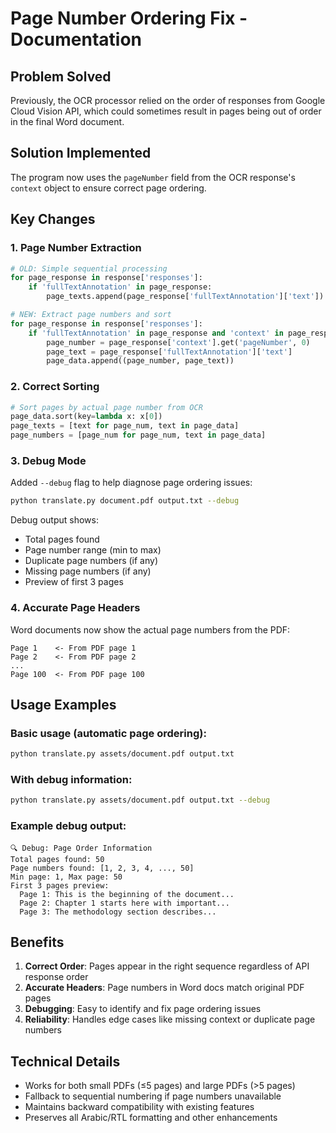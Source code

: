 # Page Number Ordering Fix - Documentation

## Problem Solved
Previously, the OCR processor relied on the order of responses from Google Cloud Vision API, which could sometimes result in pages being out of order in the final Word document.

## Solution Implemented
The program now uses the `pageNumber` field from the OCR response's `context` object to ensure correct page ordering.

## Key Changes

### 1. Page Number Extraction
```python
# OLD: Simple sequential processing
for page_response in response['responses']:
    if 'fullTextAnnotation' in page_response:
        page_texts.append(page_response['fullTextAnnotation']['text'])

# NEW: Extract page numbers and sort
for page_response in response['responses']:
    if 'fullTextAnnotation' in page_response and 'context' in page_response:
        page_number = page_response['context'].get('pageNumber', 0)
        page_text = page_response['fullTextAnnotation']['text']
        page_data.append((page_number, page_text))
```

### 2. Correct Sorting
```python
# Sort pages by actual page number from OCR
page_data.sort(key=lambda x: x[0])
page_texts = [text for page_num, text in page_data]
page_numbers = [page_num for page_num, text in page_data]
```

### 3. Debug Mode
Added `--debug` flag to help diagnose page ordering issues:

```bash
python translate.py document.pdf output.txt --debug
```

Debug output shows:
- Total pages found
- Page number range (min to max)
- Duplicate page numbers (if any)
- Missing page numbers (if any)
- Preview of first 3 pages

### 4. Accurate Page Headers
Word documents now show the actual page numbers from the PDF:
```
Page 1    <- From PDF page 1
Page 2    <- From PDF page 2
...
Page 100  <- From PDF page 100
```

## Usage Examples

### Basic usage (automatic page ordering):
```bash
python translate.py assets/document.pdf output.txt
```

### With debug information:
```bash
python translate.py assets/document.pdf output.txt --debug
```

### Example debug output:
```
🔍 Debug: Page Order Information
Total pages found: 50
Page numbers found: [1, 2, 3, 4, ..., 50]
Min page: 1, Max page: 50
First 3 pages preview:
  Page 1: This is the beginning of the document...
  Page 2: Chapter 1 starts here with important...
  Page 3: The methodology section describes...
```

## Benefits
1. **Correct Order**: Pages appear in the right sequence regardless of API response order
2. **Accurate Headers**: Page numbers in Word docs match original PDF pages
3. **Debugging**: Easy to identify and fix page ordering issues
4. **Reliability**: Handles edge cases like missing context or duplicate page numbers

## Technical Details
- Works for both small PDFs (≤5 pages) and large PDFs (>5 pages)
- Fallback to sequential numbering if page numbers unavailable
- Maintains backward compatibility with existing features
- Preserves all Arabic/RTL formatting and other enhancements
